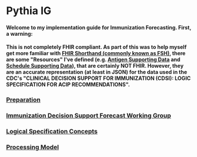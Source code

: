 # Pythia IG

#### Welcome to my implementation guide for Immunization Forecasting. First, a warning:
#### This is not completely FHIR compliant. As part of this was to help myself get more familiar with [FHIR Shorthand (commonly known as FSH)](https://build.fhir.org/ig/HL7/fhir-shorthand/), there are some "Resources" I've defined (e.g. [Antigen Supporting Data](StructureDefinition-antigen-supporting-data.html) and [Schedule Supporting Data](StructureDefinition-schedule-supporting-data.html)), that are certainly NOT FHIR. However, they are an accurate representation (at least in JSON) for the data used in the CDC's "CLINICAL DECISION SUPPORT FOR IMMUNIZATION (CDSI): LOGIC SPECIFICATION FOR ACIP RECOMMENDATIONS".

### [Preparation](preparation.html)

### [Immunization Decision Support Forecast Working Group](decision-support-wg.html)

### [Logical Specification Concepts](logical-specification-concepts.html)

### [Processing Model](processing-model.html)